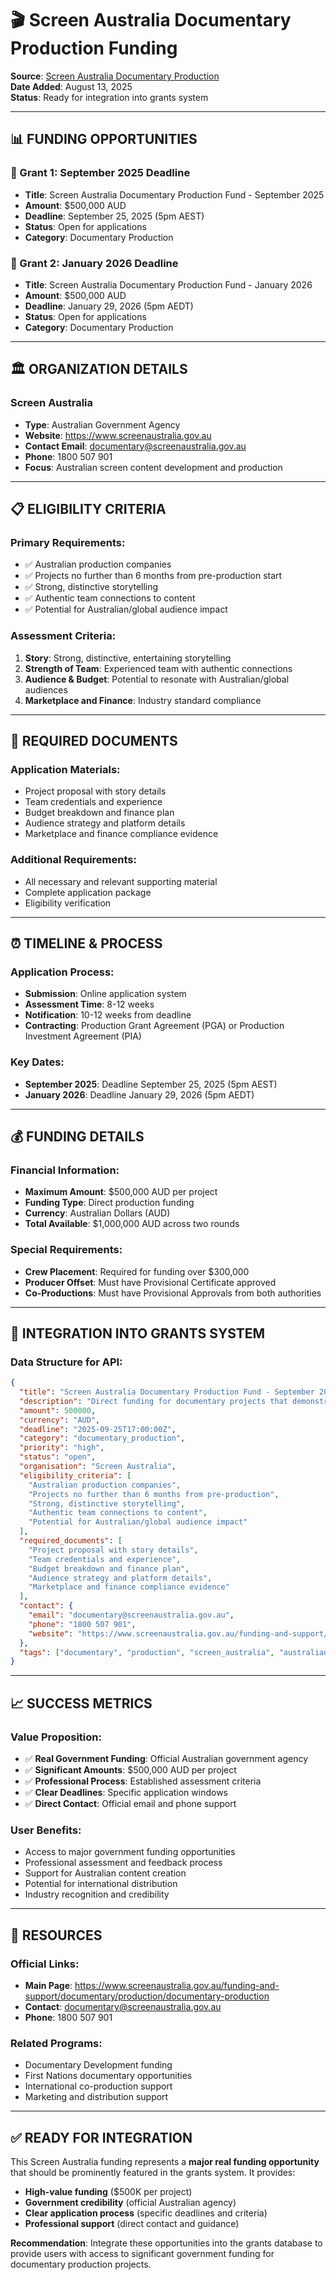 # 🎬 **Screen Australia Documentary Production Funding**

**Source**: [Screen Australia Documentary Production](https://www.screenaustralia.gov.au/funding-and-support/documentary/production/documentary-production)  
**Date Added**: August 13, 2025  
**Status**: Ready for integration into grants system

---

## **📊 FUNDING OPPORTUNITIES**

### **🎯 Grant 1: September 2025 Deadline**
- **Title**: Screen Australia Documentary Production Fund - September 2025
- **Amount**: $500,000 AUD
- **Deadline**: September 25, 2025 (5pm AEST)
- **Status**: Open for applications
- **Category**: Documentary Production

### **🎯 Grant 2: January 2026 Deadline**
- **Title**: Screen Australia Documentary Production Fund - January 2026
- **Amount**: $500,000 AUD
- **Deadline**: January 29, 2026 (5pm AEDT)
- **Status**: Open for applications
- **Category**: Documentary Production

---

## **🏛️ ORGANIZATION DETAILS**

### **Screen Australia**
- **Type**: Australian Government Agency
- **Website**: https://www.screenaustralia.gov.au
- **Contact Email**: documentary@screenaustralia.gov.au
- **Phone**: 1800 507 901
- **Focus**: Australian screen content development and production

---

## **📋 ELIGIBILITY CRITERIA**

### **Primary Requirements:**
- ✅ Australian production companies
- ✅ Projects no further than 6 months from pre-production start
- ✅ Strong, distinctive storytelling
- ✅ Authentic team connections to content
- ✅ Potential for Australian/global audience impact

### **Assessment Criteria:**
1. **Story**: Strong, distinctive, entertaining storytelling
2. **Strength of Team**: Experienced team with authentic connections
3. **Audience & Budget**: Potential to resonate with Australian/global audiences
4. **Marketplace and Finance**: Industry standard compliance

---

## **📄 REQUIRED DOCUMENTS**

### **Application Materials:**
- Project proposal with story details
- Team credentials and experience
- Budget breakdown and finance plan
- Audience strategy and platform details
- Marketplace and finance compliance evidence

### **Additional Requirements:**
- All necessary and relevant supporting material
- Complete application package
- Eligibility verification

---

## **⏰ TIMELINE & PROCESS**

### **Application Process:**
- **Submission**: Online application system
- **Assessment Time**: 8-12 weeks
- **Notification**: 10-12 weeks from deadline
- **Contracting**: Production Grant Agreement (PGA) or Production Investment Agreement (PIA)

### **Key Dates:**
- **September 2025**: Deadline September 25, 2025 (5pm AEST)
- **January 2026**: Deadline January 29, 2026 (5pm AEDT)

---

## **💰 FUNDING DETAILS**

### **Financial Information:**
- **Maximum Amount**: $500,000 AUD per project
- **Funding Type**: Direct production funding
- **Currency**: Australian Dollars (AUD)
- **Total Available**: $1,000,000 AUD across two rounds

### **Special Requirements:**
- **Crew Placement**: Required for funding over $300,000
- **Producer Offset**: Must have Provisional Certificate approved
- **Co-Productions**: Must have Provisional Approvals from both authorities

---

## **🎯 INTEGRATION INTO GRANTS SYSTEM**

### **Data Structure for API:**
```json
{
  "title": "Screen Australia Documentary Production Fund - September 2025",
  "description": "Direct funding for documentary projects that demonstrate strong storytelling, distinctive content, and potential to resonate with Australian and global audiences. Projects must be no further than 6 months from pre-production start.",
  "amount": 500000,
  "currency": "AUD",
  "deadline": "2025-09-25T17:00:00Z",
  "category": "documentary_production",
  "priority": "high",
  "status": "open",
  "organisation": "Screen Australia",
  "eligibility_criteria": [
    "Australian production companies",
    "Projects no further than 6 months from pre-production",
    "Strong, distinctive storytelling",
    "Authentic team connections to content",
    "Potential for Australian/global audience impact"
  ],
  "required_documents": [
    "Project proposal with story details",
    "Team credentials and experience",
    "Budget breakdown and finance plan",
    "Audience strategy and platform details",
    "Marketplace and finance compliance evidence"
  ],
  "contact": {
    "email": "documentary@screenaustralia.gov.au",
    "phone": "1800 507 901",
    "website": "https://www.screenaustralia.gov.au/funding-and-support/documentary/production/documentary-production"
  },
  "tags": ["documentary", "production", "screen_australia", "australian_content", "storytelling"]
}
```

---

## **📈 SUCCESS METRICS**

### **Value Proposition:**
- ✅ **Real Government Funding**: Official Australian government agency
- ✅ **Significant Amounts**: $500,000 AUD per project
- ✅ **Professional Process**: Established assessment criteria
- ✅ **Clear Deadlines**: Specific application windows
- ✅ **Direct Contact**: Official email and phone support

### **User Benefits:**
- Access to major government funding opportunities
- Professional assessment and feedback process
- Support for Australian content creation
- Potential for international distribution
- Industry recognition and credibility

---

## **🔗 RESOURCES**

### **Official Links:**
- **Main Page**: https://www.screenaustralia.gov.au/funding-and-support/documentary/production/documentary-production
- **Contact**: documentary@screenaustralia.gov.au
- **Phone**: 1800 507 901

### **Related Programs:**
- Documentary Development funding
- First Nations documentary opportunities
- International co-production support
- Marketing and distribution support

---

## **✅ READY FOR INTEGRATION**

This Screen Australia funding represents a **major real funding opportunity** that should be prominently featured in the grants system. It provides:

- **High-value funding** ($500K per project)
- **Government credibility** (official Australian agency)
- **Clear application process** (specific deadlines and criteria)
- **Professional support** (direct contact and guidance)

**Recommendation**: Integrate these opportunities into the grants database to provide users with access to significant government funding for documentary production projects.
